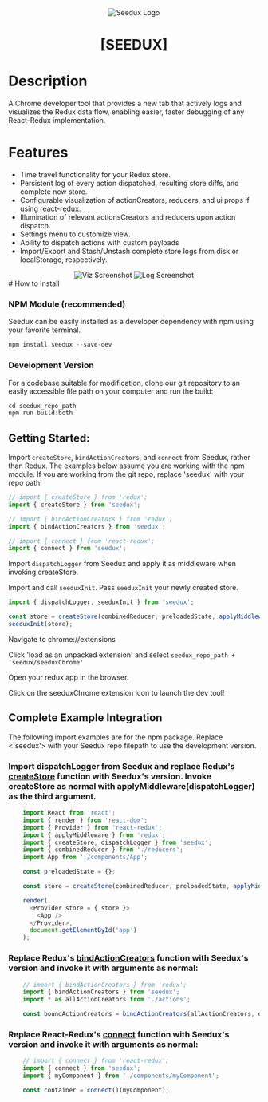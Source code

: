 <div align='center'>
  <img src='https://github.com/reduxify/seedux/blob/master/assets/threedux-small.png' alt='Seedux Logo'>
  <h1 text-align='center'> [SEEDUX] </h1>
</div>

# Description
A Chrome developer tool that provides a new tab that actively logs and visualizes the Redux data flow, enabling easier, faster debugging of any React-Redux implementation.

# Features
- Time travel functionality for your Redux store.
- Persistent log of every action dispatched, resulting store diffs, and complete new store.
- Configurable visualization of actionCreators, reducers, and ui props if using react-redux.
- Illumination of relevant actionsCreators and reducers upon action dispatch.
- Settings menu to customize view.
- Ability to dispatch actions with custom payloads
- Import/Export and Stash/Unstash complete store logs from disk or localStorage, respectively.

<div align='center'>
  <img src='https://github.com/reduxify/seedux/blob/master/assets/seeduxscreen.png' alt='Viz Screenshot'>
  <img src='https://github.com/reduxify/seedux/blob/master/assets/seeduxscreen2.png' alt='Log Screenshot'>
</div>
# How to Install

### NPM Module (recommended)

Seedux can be easily installed as a developer dependency with npm using your favorite terminal.

```javascript
npm install seedux --save-dev
```

### Development Version

For a codebase suitable for modification, clone our git repository to an easily accessible file path on your computer and run the build:

```javascript
cd seedux_repo_path
npm run build:both
```

## Getting Started:

Import `createStore`, `bindActionCreators`, and `connect` from Seedux, rather than Redux. The examples below assume you are working with the npm module. If you are working from the git repo, replace 'seedux' with your repo path!

```javascript
// import { createStore } from 'redux';
import { createStore } from 'seedux';
```

```javascript
// import { bindActionCreators } from 'redux';
import { bindActionCreators } from 'seedux';
```

```javascript
// import { connect } from 'react-redux';
import { connect } from 'seedux';
```

Import `dispatchLogger` from Seedux and apply it as middleware when invoking createStore.

Import and call `seeduxInit`. Pass `seeduxInit` your newly created store.

```javascript
import { dispatchLogger, seeduxInit } from 'seedux';

const store = createStore(combinedReducer, preloadedState, applyMiddleware(dispatchLogger));
seeduxInit(store);
```

Navigate to chrome://extensions

Click 'load as an unpacked extension' and select ```seedux_repo_path + 'seedux/seeduxChrome'```

Open your redux app in the browser.

Click on the seeduxChrome extension icon to launch the dev tool!

## Complete Example Integration

The following import examples are for the npm package. Replace <'seedux'> with your Seedux repo filepath to use the development version.

### Import dispatchLogger from Seedux and replace Redux's <a href='http://redux.js.org/docs/api/createStore.html'>createStore</a> function with Seedux's version. Invoke createStore as normal with applyMiddleware(dispatchLogger) as the third argument.

```javascript
    import React from 'react';
    import { render } from 'react-dom';
    import { Provider } from 'react-redux';
    import { applyMiddleware } from 'redux';
    import { createStore, dispatchLogger } from 'seedux';
    import { combinedReducer } from './reducers';
    import App from './components/App';

    const preloadedState = {};

    const store = createStore(combinedReducer, preloadedState, applyMiddleware(dispatchLogger));

    render(
      <Provider store = { store }>
        <App />
      </Provider>,
      document.getElementById('app')
    );
```

### Replace Redux's <a href='http://redux.js.org/docs/api/bindActionCreators.html'>bindActionCreators</a> function with Seedux's version and invoke it with arguments as normal:

```javascript
    // import { bindActionCreators } from 'redux';
    import { bindActionCreators } from 'seedux';
    import * as allActionCreators from './actions';

    const boundActionCreators = bindActionCreators(allActionCreators, dispatch);
```

### Replace React-Redux's <a href='https://github.com/reactjs/react-redux/blob/master/docs/api.md#connectmapstatetoprops-mapdispatchtoprops-mergeprops-options'>connect</a> function with Seedux's version and invoke it with arguments as normal:

```javascript
    // import { connect } from 'react-redux';
    import { connect } from 'seedux';
    import { myComponent } from './components/myComponent';

    const container = connect()(myComponent);
```
